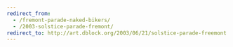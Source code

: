 ```yaml
---
redirect_from:
  - /fremont-parade-naked-bikers/
  - /2003-solstice-parade-fremont/
redirect_to: http://art.dblock.org/2003/06/21/solstice-parade-freemont.html
---
```

